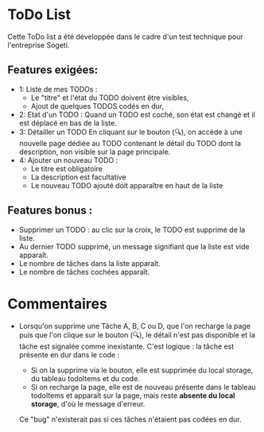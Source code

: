 # ToDo List

Cette ToDo list a été développée dans le cadre d'un test technique pour l'entreprise Sogeti.

## Features exigées:

- 1: Liste de mes TODOs :
  - Le "titre" et l'état du TODO doivent être visibles,
  - Ajout de quelques TODOS codés en dur,
- 2: Etat d'un TODO :
  Quand un TODO est coché, son état est changé et il est déplacé en bas de la liste.
- 3: Détailler un TODO
  En cliquant sur le bouton (🔍), on accède à une nouvelle page dédiée au TODO contenant le détail du TODO dont la description, non visible sur la page principale.
- 4: Ajouter un nouveau TODO :
  - Le titre est obligatoire
  - La description est facultative
  - Le nouveau TODO ajouté doit apparaître en haut de la liste

## Features bonus :

- Supprimer un TODO : au clic sur la croix, le TODO est supprimé de la liste.
- Au dernier TODO supprimé, un message signifiant que la liste est vide apparaît.
- Le nombre de tâches dans la liste apparaît.
- Le nombre de tâches cochées apparaît.

# Commentaires

- Lorsqu'on supprime une Tâche A, B, C ou D, que l'on recharge la page puis que l'on clique sur le bouton (🔍), le détail n'est pas disponible et la tâche est signalée comme inexistante.
  C'est logique : la tâche est présente en dur dans le code :

  - Si on la supprime via le bouton, elle est supprimée du local storage, du tableau todoItems et du code.
  - Si on recharge la page, elle est de nouveau présente dans le tableau todoItems et apparaît sur la page, mais reste **absente du local storage**, d'où le message d'erreur.

  Ce "bug" n'existerait pas si ces tâches n'étaient pas codées en dur.
